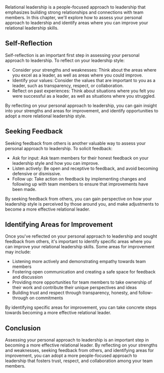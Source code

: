 
Relational leadership is a people-focused approach to leadership that emphasizes building strong relationships and connections with team members. In this chapter, we'll explore how to assess your personal approach to leadership and identify areas where you can improve your relational leadership skills.

Self-Reflection
---------------

Self-reflection is an important first step in assessing your personal approach to leadership. To reflect on your leadership style:

* Consider your strengths and weaknesses: Think about the areas where you excel as a leader, as well as areas where you could improve.
* Identify your values: Consider the values that are important to you as a leader, such as transparency, respect, or collaboration.
* Reflect on past experiences: Think about situations where you felt you were successful as a leader, as well as situations where you struggled.

By reflecting on your personal approach to leadership, you can gain insight into your strengths and areas for improvement, and identify opportunities to adopt a more relational leadership style.

Seeking Feedback
----------------

Seeking feedback from others is another valuable way to assess your personal approach to leadership. To solicit feedback:

* Ask for input: Ask team members for their honest feedback on your leadership style and how you can improve.
* Listen actively: Be open and receptive to feedback, and avoid becoming defensive or dismissive.
* Follow up: Take action on feedback by implementing changes and following up with team members to ensure that improvements have been made.

By seeking feedback from others, you can gain perspective on how your leadership style is perceived by those around you, and make adjustments to become a more effective relational leader.

Identifying Areas for Improvement
---------------------------------

Once you've reflected on your personal approach to leadership and sought feedback from others, it's important to identify specific areas where you can improve your relational leadership skills. Some areas for improvement may include:

* Listening more actively and demonstrating empathy towards team members
* Fostering open communication and creating a safe space for feedback and discussion
* Providing more opportunities for team members to take ownership of their work and contribute their unique perspectives and ideas
* Building trust and respect through transparency, honesty, and follow-through on commitments

By identifying specific areas for improvement, you can take concrete steps towards becoming a more effective relational leader.

Conclusion
----------

Assessing your personal approach to leadership is an important step in becoming a more effective relational leader. By reflecting on your strengths and weaknesses, seeking feedback from others, and identifying areas for improvement, you can adopt a more people-focused approach to leadership that fosters trust, respect, and collaboration among your team members.

